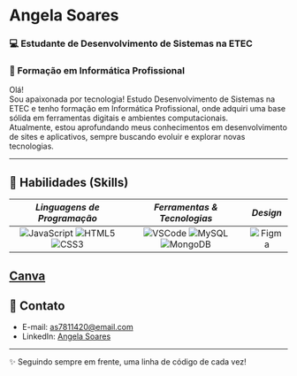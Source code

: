  Angela Soares
=====================================================================================================================================

### 💻 Estudante de Desenvolvimento de Sistemas na ETEC   
### 🌷 Formação em Informática Profissional  

Olá!  
Sou apaixonada por tecnologia! Estudo Desenvolvimento de Sistemas na ETEC e tenho formação em Informática Profissional, onde adquiri uma base sólida em ferramentas digitais e ambientes computacionais.  
Atualmente, estou aprofundando meus conhecimentos em desenvolvimento de sites e aplicativos, sempre buscando evoluir e explorar novas tecnologias.  

---

## 🎀 Habilidades (Skills)

*Linguagens de Programação* | *Ferramentas & Tecnologias* | *Design*
:----------------------------:|:-----------------------------:|:---------:
![JavaScript](https://img.shields.io/badge/-JavaScript-ff69b4?style=for-the-badge&logo=javascript&logoColor=white) ![HTML5](https://img.shields.io/badge/-HTML5-db7093?style=for-the-badge&logo=html5&logoColor=white) ![CSS3](https://img.shields.io/badge/-CSS3-e75480?style=for-the-badge&logo=css3&logoColor=white) | ![VSCode](https://img.shields.io/badge/-VSCode-d36ba6?style=for-the-badge&logo=visual-studio-code&logoColor=white) ![MySQL](https://img.shields.io/badge/-MySQL-f4a0c9?style=for-the-badge&logo=mysql&logoColor=white) ![MongoDB](https://img.shields.io/badge/-MongoDB-ff91af?style=for-the-badge&logo=mongodb&logoColor=white) | ![Figma](https://img.shields.io/badge/-Figma-f06292?style=for-the-badge&logo=figma&logoColor=white)
[Canva](https://img.shields.io/badge/-Canva-ff91af?style=for-the-badge&logo=canva&logoColor=white)
---

## 💌 Contato  
- E-mail: as7811420@email.com  
- LinkedIn: [Angela Soares](linkedin.com/in/angela-soares-a78891365)

---

✨ Seguindo sempre em frente, uma linha de código de cada vez!
